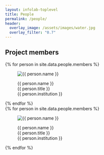 ```yaml
---
layout: infolab-toplevel
title: People
permalink: /people/
header:
  overlay_image: /assets/images/water.jpg
  overlay_filter: "0.7"
---
```



## Project members

<div class="profiles"> 
{% for person in site.data.people.members %}
<figure class="profile">
  <img class="profilepic" src="{{ person.pic }}" alt="{{ person.name }}">
  <figcaption class="profile">
  <p>{{ person.name }} <br/> {{ person.title }} <br/> {{ person.institution }} </p>
  </figcaption>
</figure>
{% endfor %}
<div class="stop"/>
</div>

<div class="profiles"> 
{% for person in site.data.people.members %}
<figure class="profile">
  <img class="profilepic" src="{{ person.pic }}" alt="{{ person.name }}">
  <figcaption class="profile">
  <p>{{ person.name }} <br/> {{ person.title }} <br/> {{ person.institution }} </p>
  </figcaption>
</figure>
{% endfor %}
<div class="stop"/>
</div>
